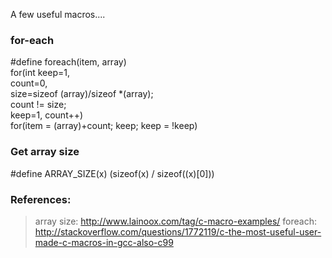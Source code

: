 A few useful macros....
### for-each
\#define foreach(item, array) \
    for(int keep=1, \
            count=0,\
            size=sizeof (array)/sizeof *(array); \
        count != size; \
        keep=1, count++) \
      for(item = (array)+count; keep; keep = !keep)

### Get array size
\#define ARRAY_SIZE(x) (sizeof(x) / sizeof((x)[0]))

### References:
> array size: http://www.lainoox.com/tag/c-macro-examples/
> foreach: http://stackoverflow.com/questions/1772119/c-the-most-useful-user-made-c-macros-in-gcc-also-c99

